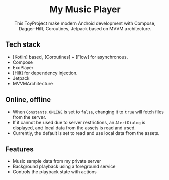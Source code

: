 <h1 align="center">My Music Player </h1>

<p align="center">  
 This ToyProject make modern Android development with Compose, Dagger-Hilt, Coroutines, Jetpack based on MVVM architecture.
</br>


## Tech stack
- [Kotlin] based, [Coroutines] + [Flow]  for asynchronous.
- Compose
- ExoPlayer
- [Hilt] for dependency injection.
- Jetpack
- MVVMArchitecture

## Online, offline
- When `Constants.ONLINE` is set to `false`, changing it to `true` will fetch files from the server.
- If it cannot be used due to server restrictions, an `AlertDialog` is displayed, and local data from the assets is read and used.
- Currently, the default is set to read and use local data from the assets.


## Features

<ul>
 <li> Music sample data from my private server
 <li> Background playback using a foreground service
 <li> Controls the playback state with actions
<ul>


